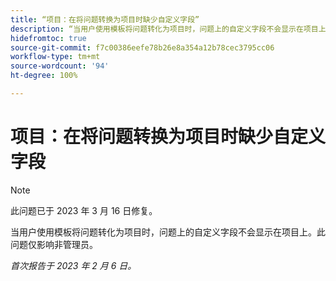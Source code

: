 ```yaml
---
title: “项目：在将问题转换为项目时缺少自定义字段”
description: “当用户使用模板将问题转化为项目时，问题上的自定义字段不会显示在项目上。此问题仅影响非管理员。”
hidefromtoc: true
source-git-commit: f7c00386eefe78b26e8a354a12b78cec3795cc06
workflow-type: tm+mt
source-wordcount: '94'
ht-degree: 100%

---
```



# 项目：在将问题转换为项目时缺少自定义字段

>[!NOTE]
>
>此问题已于 2023 年 3 月 16 日修复。

当用户使用模板将问题转化为项目时，问题上的自定义字段不会显示在项目上。此问题仅影响非管理员。

_首次报告于 2023 年 2 月 6 日。_

